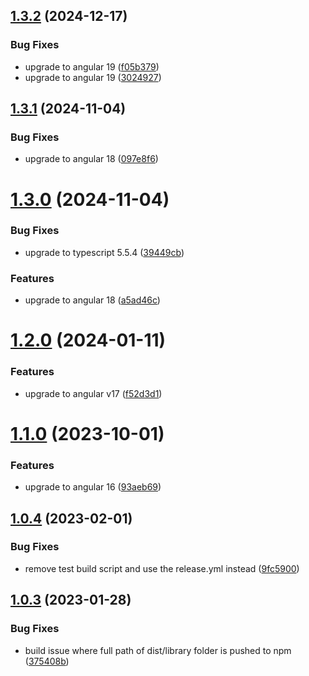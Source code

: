 ## [1.3.2](https://github.com/uzenith360/ngx-package-starter/compare/v1.3.1...v1.3.2) (2024-12-17)


### Bug Fixes

* upgrade to angular 19 ([f05b379](https://github.com/uzenith360/ngx-package-starter/commit/f05b379c10d2a48a87ff68b5d2e3b8c1c8bd5616))
* upgrade to angular 19 ([3024927](https://github.com/uzenith360/ngx-package-starter/commit/30249277645365246e76e5846fcaddaf864273a2))

## [1.3.1](https://github.com/uzenith360/ngx-package-starter/compare/v1.3.0...v1.3.1) (2024-11-04)


### Bug Fixes

* upgrade to angular 18 ([097e8f6](https://github.com/uzenith360/ngx-package-starter/commit/097e8f69d0ed74b7a602bb270db996b19175759e))

# [1.3.0](https://github.com/uzenith360/ngx-package-starter/compare/v1.2.0...v1.3.0) (2024-11-04)


### Bug Fixes

* upgrade to typescript 5.5.4 ([39449cb](https://github.com/uzenith360/ngx-package-starter/commit/39449cbbe6a0a02d78f616fddc9ad8f8a8afb345))


### Features

* upgrade to angular 18 ([a5ad46c](https://github.com/uzenith360/ngx-package-starter/commit/a5ad46c93ba7c9d8cd71e6ed3e1ffe3abc9beb23))

# [1.2.0](https://github.com/uzenith360/ngx-package-starter/compare/v1.1.0...v1.2.0) (2024-01-11)


### Features

* upgrade to angular v17 ([f52d3d1](https://github.com/uzenith360/ngx-package-starter/commit/f52d3d17337628d95891f2e59e7c7053c8c45838))

# [1.1.0](https://github.com/uzenith360/ngx-package-starter/compare/v1.0.4...v1.1.0) (2023-10-01)


### Features

* upgrade to angular 16 ([93aeb69](https://github.com/uzenith360/ngx-package-starter/commit/93aeb6984ae0a9a61cbaac7403b0973e8f09cc75))

## [1.0.4](https://github.com/uzenith360/ngx-package-starter/compare/v1.0.3...v1.0.4) (2023-02-01)


### Bug Fixes

* remove test build script and use the release.yml instead ([9fc5900](https://github.com/uzenith360/ngx-package-starter/commit/9fc5900f58da5b166b68443fca372ea1a51ad994))

## [1.0.3](https://github.com/uzenith360/ngx-package-starter/compare/v1.0.2...v1.0.3) (2023-01-28)


### Bug Fixes

* build issue where full path of dist/library folder is pushed to npm ([375408b](https://github.com/uzenith360/ngx-package-starter/commit/375408b061b6e6c0244b92b440ba3596cdd46f41))
